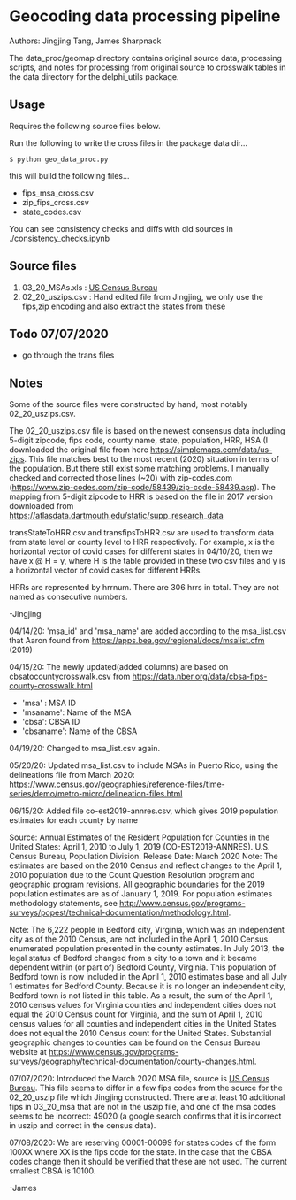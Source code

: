 # Geocoding data processing pipeline

Authors: Jingjing Tang, James Sharpnack

The data_proc/geomap directory contains original source data, processing scripts, and notes for processing from original source to crosswalk tables in the data directory for the delphi_utils package.

## Usage

Requires the following source files below.

Run the following to write the cross files in the package data dir...
```
$ python geo_data_proc.py
```
this will build the following files...
- fips_msa_cross.csv
- zip_fips_cross.csv
- state_codes.csv

You can see consistency checks and diffs with old sources in ./consistency_checks.ipynb

## Source files

1. 03_20_MSAs.xls : [US Census Bureau](https://www.census.gov/geographies/reference-files/time-series/demo/metro-micro/delineation-files.html)
2. 02_20_uszips.csv : Hand edited file from Jingjing, we only use the fips,zip encoding and also extract the states from these

## Todo 07/07/2020

- go through the trans files

## Notes

Some of the source files were constructed by hand, most notably 02_20_uszips.csv.

The 02_20_uszips.csv file is based on the newest consensus data including 5-digit zipcode, fips code, county name, state, population, HRR, HSA (I downloaded the original file from here https://simplemaps.com/data/us-zips. This file matches best to the most recent (2020) situation in terms of the population. But there still exist some matching problems. I manually checked and corrected those lines (~20) with zip-codes.com (https://www.zip-codes.com/zip-code/58439/zip-code-58439.asp). The mapping from 5-digit zipcode to HRR is based on the file in 2017 version downloaded from https://atlasdata.dartmouth.edu/static/supp_research_data

transStateToHRR.csv and transfipsToHRR.csv are used to transform data from state level or county level to HRR respectively. For example, x is the horizontal vector of covid cases for different states in 04/10/20, then we have x @ H = y, where H is the table provided in these two csv files and y is a horizontal vector of covid cases for different HRRs.

HRRs are represented by hrrnum. There are 306 hrrs in total. They are not named as consecutive numbers.

-Jingjing


04/14/20: 'msa_id' and 'msa_name' are added according to the msa_list.csv that Aaron found from https://apps.bea.gov/regional/docs/msalist.cfm (2019)   

04/15/20:
The newly updated(added columns) are based on cbsatocountycrosswalk.csv from https://data.nber.org/data/cbsa-fips-county-crosswalk.html
- 'msa' : MSA ID
- 'msaname': Name of the MSA
- 'cbsa': CBSA ID
- 'cbsaname': Name of the CBSA


04/19/20:
Changed to msa_list.csv again. 

05/20/20: Updated msa_list.csv to include MSAs in Puerto Rico, using the delineations file from March 2020: https://www.census.gov/geographies/reference-files/time-series/demo/metro-micro/delineation-files.html

06/15/20:
Added file co-est2019-annres.csv, which gives 2019 population estimates for each county by name 

Source: Annual Estimates of the Resident Population for Counties in the United States: April 1, 2010 to July 1, 2019 (CO-EST2019-ANNRES). U.S. Census Bureau, Population Division. Release Date: March 2020
Note: The estimates are based on the 2010 Census and reflect changes to the April 1, 2010 population due to the Count Question Resolution program and geographic program revisions. All geographic boundaries for the 2019 population estimates are as of January 1, 2019. For population estimates methodology statements, see http://www.census.gov/programs-surveys/popest/technical-documentation/methodology.html.

Note: The 6,222 people in Bedford city, Virginia, which was an independent city as of the 2010 Census, are not included in the April 1, 2010 Census enumerated population presented in the county estimates. In July 2013, the legal status of Bedford changed from a city to a town and it became dependent within (or part of) Bedford County, Virginia. This population of Bedford town is now included in the April 1, 2010 estimates base and all July 1 estimates for Bedford County. Because it is no longer an independent city, Bedford town is not listed in this table. As a result, the sum of the April 1, 2010 census values for Virginia counties and independent cities does not equal the 2010 Census count for Virginia, and the sum of April 1, 2010 census values for all counties and independent cities in the United States does not equal the 2010 Census count for the United States. Substantial geographic changes to counties can be found on the Census Bureau website at https://www.census.gov/programs-surveys/geography/technical-documentation/county-changes.html.


07/07/2020:
Introduced the March 2020 MSA file, source is [US Census Bureau](https://www.census.gov/geographies/reference-files/time-series/demo/metro-micro/delineation-files.html).  This file seems to differ in a few fips codes from the source for the 02_20_uszip file which Jingjing constructed.  There are at least 10 additional fips in 03_20_msa that are not in the uszip file, and one of the msa codes seems to be incorrect: 49020 (a google search confirms that it is incorrect in uszip and correct in the census data). 

07/08/2020:
We are reserving 00001-00099 for states codes of the form 100XX where XX is the fips code for the state.  In the case that the CBSA codes change then it should be verified that these are not used.  The current smallest CBSA is 10100.

-James

